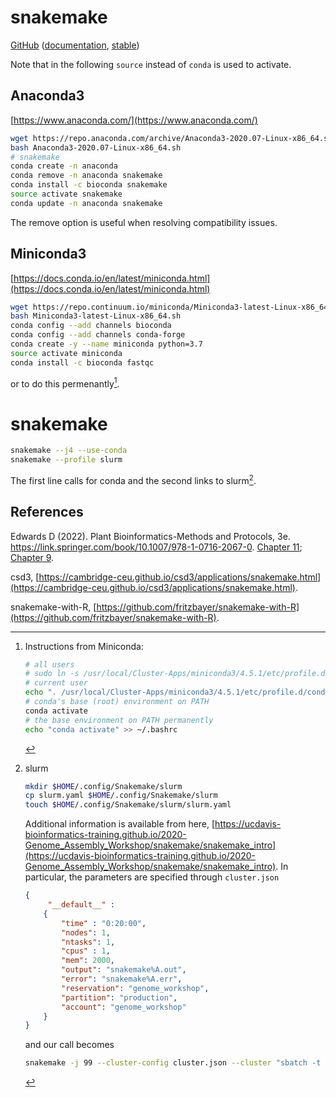 # snakemake

[GitHub](https://github.com/snakemake/snakemake) ([documentation](https://snakemake.github.io/), [stable](https://snakemake.readthedocs.io/en/stable/))

Note that in the following `source` instead of `conda` is used to activate.

## Anaconda3

[https://www.anaconda.com/](https://www.anaconda.com/)

```bash
wget https://repo.anaconda.com/archive/Anaconda3-2020.07-Linux-x86_64.sh
bash Anaconda3-2020.07-Linux-x86_64.sh
# snakemake
conda create -n anaconda
conda remove -n anaconda snakemake
conda install -c bioconda snakemake
source activate snakemake
conda update -n anaconda snakemake
```

The remove option is useful when resolving compatibility issues.

## Miniconda3

[https://docs.conda.io/en/latest/miniconda.html](https://docs.conda.io/en/latest/miniconda.html)

```bash
wget https://repo.continuum.io/miniconda/Miniconda3-latest-Linux-x86_64.sh
bash Miniconda3-latest-Linux-x86_64.sh
conda config --add channels bioconda
conda config --add channels conda-forge
conda create -y --name miniconda python=3.7
source activate miniconda
conda install -c bioconda fastqc
```

or to do this permenantly[^perm].

# snakemake

```bash
snakemake --j4 --use-conda
snakemake --profile slurm
```

The first line calls for conda and the second links to slurm[^slurm].

## References

Edwards D (2022). Plant Bioinformatics-Methods and Protocols, 3e. https://link.springer.com/book/10.1007/978-1-0716-2067-0. [Chapter 11](https://link.springer.com/protocol/10.1007/978-1-0716-2067-0_11); [Chapter 9](https://link.springer.com/protocol/10.1007/978-1-0716-2067-0_9).

csd3, [https://cambridge-ceu.github.io/csd3/applications/snakemake.html](https://cambridge-ceu.github.io/csd3/applications/snakemake.html).

snakemake-with-R, [https://github.com/fritzbayer/snakemake-with-R](https://github.com/fritzbayer/snakemake-with-R).


[^perm]: Instructions from Miniconda:
    ```bash
    # all users
    # sudo ln -s /usr/local/Cluster-Apps/miniconda3/4.5.1/etc/profile.d/conda.sh /etc/profile.d/conda.sh
    # current user
    echo ". /usr/local/Cluster-Apps/miniconda3/4.5.1/etc/profile.d/conda.sh" >> ~/.bashrc
    # conda's base (root) environment on PATH
    conda activate
    # the base environment on PATH permanently
    echo "conda activate" >> ~/.bashrc
    ```
[^slurm]: slurm

    ```bash
    mkdir $HOME/.config/Snakemake/slurm
    cp slurm.yaml $HOME/.config/Snakemake/slurm
    touch $HOME/.config/Snakemake/slurm/slurm.yaml
    ```

    Additional information is available from here, [https://ucdavis-bioinformatics-training.github.io/2020-Genome_Assembly_Workshop/snakemake/snakemake_intro](https://ucdavis-bioinformatics-training.github.io/2020-Genome_Assembly_Workshop/snakemake/snakemake_intro). In particular, the parameters are specified through `cluster.json`

    ```json
    {
         "__default__" :
        {
            "time" : "0:20:00",
            "nodes": 1,
            "ntasks": 1,
            "cpus" : 1,
            "mem": 2000,
            "output": "snakemake%A.out",
            "error": "snakemake%A.err",
            "reservation": "genome_workshop",
            "partition": "production",
            "account": "genome_workshop"
        }
    }
    ```

    and our call becomes

    ```bash
    snakemake -j 99 --cluster-config cluster.json --cluster "sbatch -t {cluster.time} --output {cluster.output} --error {cluster.error} --nodes {cluster.nodes} --ntasks {cluster.ntasks} --cpus-per-task {cluster.cpus} --mem {cluster.mem} --partition {cluster.partition} --account {cluster.account} --reservation {cluster.reservation}" --use-conda --latency-wait 50
    ```
